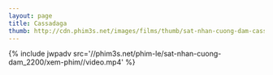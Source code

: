 ```yaml
---
layout: page
title: Cassadaga
thumb: http://cdn.phim3s.net/images/films/thumb/sat-nhan-cuong-dam-cassadaga-2011.jpg
---
```

{% include jwpadv src='//phim3s.net/phim-le/sat-nhan-cuong-dam_2200/xem-phim//video.mp4' %}